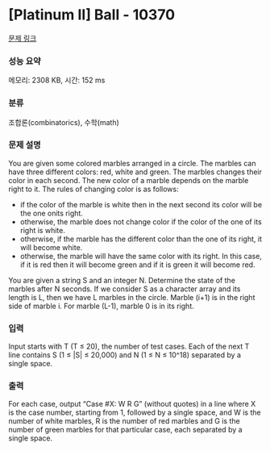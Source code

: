 # [Platinum II] Ball - 10370 

[문제 링크](https://www.acmicpc.net/problem/10370) 

### 성능 요약

메모리: 2308 KB, 시간: 152 ms

### 분류

조합론(combinatorics), 수학(math)

### 문제 설명

<p>You are given some colored marbles arranged in a circle. The marbles can have three different colors: red, white and green. The marbles changes their color in each second. The new color of a marble depends on the marble right to it. The rules of changing color is as follows:</p>

<ul>
	<li>if the color of the marble is white then in the next second its color will be the one onits right. </li>
	<li>otherwise, the marble does not change color if the color of the one of its right is white. </li>
	<li>otherwise, if the marble has the different color than the one of its right, it will become white. </li>
	<li>otherwise, the marble will have the same color with its right. In this case, if it is red then it will become green and if it is green it will become red. </li>
</ul>

<p>You are given a string S and an integer N. Determine the state of the marbles after N seconds. If we consider S as a character array and its length is L, then we have L marbles in the circle. Marble (i+1) is in the right side of marble i. For marble (L-1), marble 0 is in its right. </p>

### 입력 

 <p>Input starts with T (T ≤ 20), the number of test cases. Each of the next T line contains S (1 ≤ |S| ≤ 20,000) and N (1 ≤ N ≤ 10^18) separated by a single space.</p>

### 출력 

 <p>For each case, output “Case #X: W R G” (without quotes) in a line where X is the case number, starting from 1, followed by a single space, and W is the number of white marbles, R is the number of red marbles and G is the number of green marbles for that particular case, each separated by a single space.</p>

